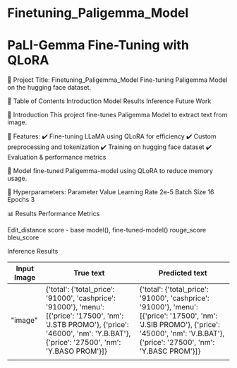 # Finetuning_Paligemma_Model

# PaLI-Gemma Fine-Tuning with QLoRA

📌 Project Title: Finetuning_Paligemma_Model
Fine-tuning Paligemma Model on the hugging face dataset.

📖 Table of Contents
  Introduction
  Model
  Results
  Inference
  Future Work

📌 Introduction
This project fine-tunes Paligemma Model to extract text from image. 

🚀 Features:
✔️ Fine-tuning LLaMA using QLoRA for efficiency
✔️ Custom preprocessing and tokenization
✔️ Training on hugging face dataset
✔️ Evaluation & performance metrics

🧠 Model
fine-tuned Paligemma-model using QLoRA to reduce memory usage.

🔧 Hyperparameters:
  Parameter	Value
  Learning Rate	2e-5
  Batch Size	16
  Epochs	3
  
📊 Results
  Performance Metrics

  Edit_distance score - base model(), fine-tuned-model()
  rouge_score 
  bleu_score

Inference Results

| Input Image                 | True text     | Predicted text      |
|-----------------------------|---------------|----------------------|
| "image"                     | {'total': {'total_price': '91000', 'cashprice': '91000'}, 'menu': [{'price': '17500', 'nm': 'J.STB PROMO'}, {'price': '46000', 'nm': 'Y.B.BAT'}, {'price': '27500', 'nm': 'Y.BASO PROM'}]}          | {'total': {'total_price': '91000', 'cashprice': '91000'}, 'menu': [{'price': '17500', 'nm': 'J.SIB PROMO'}, {'price': '45000', 'nm': 'V.B.BAT'}, {'price': '27500', 'nm': 'Y.BASC PROM'}]}
                |
 
  

